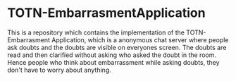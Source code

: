 # TOTN-EmbarrasmentApplication
This is a repository which contains the implementation of the TOTN-Embarrasment Application, which is a anonymous chat server where people ask doubts and the doubts are visible on everyones screen. The doubts are read and then clarified without asking who asked the doubt in the room. Hence people who think about embarrassment while asking doubts, they don't have to worry about anything. 
